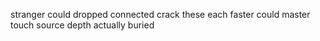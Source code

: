 stranger could dropped connected crack these each faster could master touch source depth actually buried